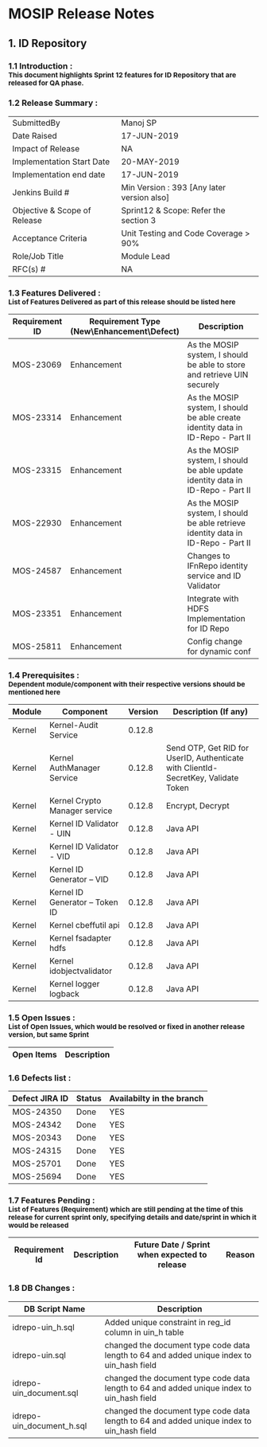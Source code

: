 # MOSIP Release Notes
## 1. ID Repository

### 1.1 Introduction : <br><sub>This document highlights Sprint 12 features for ID Repository that are released for QA phase.</sub></br>

### 1.2 Release Summary : 
|         |          |
|----------|----------|
SubmittedBy|Manoj SP
Date Raised | 17-JUN-2019
Impact of Release|NA
Implementation Start Date |20-MAY-2019
Implementation end date	|17-JUN-2019
Jenkins Build #	|Min Version : 393  [Any later version also]
Objective & Scope of Release| Sprint12 & Scope: Refer the section 3
Acceptance Criteria	| Unit Testing and Code Coverage > 90%
Role/Job Title|Module Lead
RFC(s) #|	NA


### 1.3 Features Delivered : <br><sub>List of Features Delivered as part of this release should be listed here</sub></br>
Requirement ID | Requirement Type <br>(New\\Enhancement\\Defect)</br> | Description
-----|----------|-------------
MOS-23069|Enhancement|As the MOSIP system, I should be able to store and retrieve UIN securely
MOS-23314|Enhancement|As the MOSIP system, I should be able create identity data in ID-Repo - Part II
MOS-23315|Enhancement|As the MOSIP system, I should be able update identity data in ID-Repo - Part II
MOS-22930|Enhancement|As the MOSIP system, I should be able retrieve identity data in ID-Repo - Part II
MOS-24587|Enhancement|Changes to IFnRepo identity service and ID Validator
MOS-23351|Enhancement|Integrate with HDFS Implementation for ID Repo
MOS-25811|Enhancement|Config change for dynamic conf


### 1.4 Prerequisites : <br><sub>Dependent module/component with their respective versions should be mentioned here</sub></br>
Module|Component|Version|Description (If any)
-----|-------------|----------------|--------------
Kernel|Kernel-Audit Service|0.12.8| 
Kernel|Kernel AuthManager Service|0.12.8|Send OTP, Get RID for UserID, Authenticate with ClientId-SecretKey, Validate Token
Kernel|Kernel Crypto Manager service|0.12.8|Encrypt, Decrypt
Kernel|Kernel ID Validator - UIN|0.12.8|Java API
Kernel|Kernel ID Validator - VID|0.12.8|Java API
Kernel|Kernel ID Generator – VID|0.12.8|Java API
Kernel|Kernel ID Generator – Token ID|0.12.8|Java API
Kernel|Kernel cbeffutil api|0.12.8|Java API
Kernel|Kernel fsadapter hdfs|0.12.8|Java API
Kernel|Kernel idobjectvalidator|0.12.8|Java API
Kernel|Kernel logger logback|0.12.8|Java API

### 1.5 Open Issues : <br><sub>List of Open Issues, which would be resolved or fixed in another release version, but same Sprint</sub></br>
Open Items|Description
-----------------|----------------------


### 1.6 Defects list :
Defect JIRA ID|Status|Availabilty in the branch
---------------|-------------|------------------
MOS-24350|Done|YES
MOS-24342|Done|YES
MOS-20343|Done|YES
MOS-24315|Done|YES
MOS-25701|Done|YES
MOS-25694|Done|YES


### 1.7 Features Pending : <br><sub>List of Features (Requirement) which are still pending at the time of this release for current sprint only, specifying details and date/sprint in which it would be released</sub></br>
Requirement Id|Description|Future Date / Sprint when expected to release | Reason
--------------|-----------|-----------|-------------


### 1.8 DB Changes :
|DB Script Name|Description|
|---------------|-------------|
idrepo-uin_h.sql|Added unique constraint in reg_id column in uin_h table
idrepo-uin.sql|changed the document type code data length to 64 and added unique index to uin_hash field
idrepo-uin_document.sql|changed the document type code data length to 64 and added unique index to uin_hash field
idrepo-uin_document_h.sql|changed the document type code data length to 64 and added unique index to uin_hash field